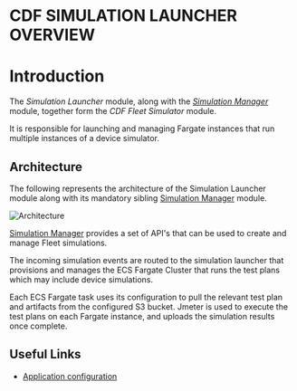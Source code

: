 # CDF SIMULATION LAUNCHER OVERVIEW

# Introduction

The _Simulation Launcher_ module, along with the [_Simulation Manager_](../simulation-manager/README.md) module, together form the _CDF Fleet Simulator_ module.

It is responsible for launching and managing Fargate instances that run multiple instances of a device simulator.

## Architecture

The following represents the architecture of the Simulation Launcher module along with its mandatory sibling [Simulation Manager](../simulation-manager/README.md) module.

![Architecture](<docs/images/cdf-core-hla-simulator.png>)

[Simulation Manager](../simulation-manager/README.md) provides a set of API's that can be used to create and manage Fleet simulations.

The incoming simulation events are routed to the simulation launcher that provisions and manages the ECS Fargate Cluster that runs the test plans which may include device simulations.

Each ECS Fargate task uses its configuration to pull the relevant test plan and artifacts from the configured S3 bucket. Jmeter is used to execute the test plans on each Fargate instance,  and uploads the simulation results once complete.

## Useful Links

- [Application configuration](docs/configuration.md)
